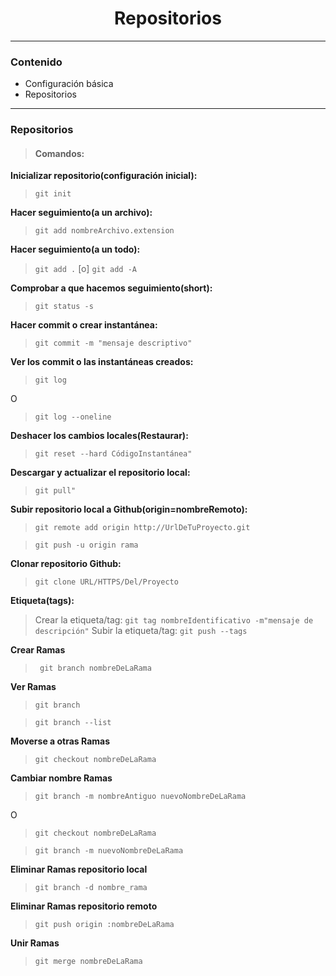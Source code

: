 <h1 align="center">Repositorios</h1>
<hr>

### Contenido

- Configuración básica
- Repositorios

---

### Repositorios

> #### Comandos:

**Inicializar repositorio(configuración inicial):**

> `git init`

**Hacer seguimiento(a un archivo):**

> `git add nombreArchivo.extension`

**Hacer seguimiento(a un todo):**

> `git add .` [o] `git add -A`

**Comprobar a que hacemos seguimiento(short):**

> `git status -s`

**Hacer commit o crear instantánea:**

> `git commit -m "mensaje descriptivo"`

**Ver los commit o las instantáneas creados:**

> `git log`

O

> `git log --oneline`

**Deshacer los cambios locales(Restaurar):**

> `git reset --hard CódigoInstantánea"`

**Descargar y actualizar el repositorio local:**

> `git pull"`

**Subir repositorio local a Github(origin=nombreRemoto):**

> `git remote add origin http://UrlDeTuProyecto.git`

> `git push -u origin rama`

**Clonar repositorio Github:**

> `git clone URL/HTTPS/Del/Proyecto`

**Etiqueta(tags):**

> Crear la etiqueta/tag: `git tag nombreIdentificativo -m"mensaje de descripción"`
> Subir la etiqueta/tag: `git push --tags`

**Crear Ramas**

> ` git branch nombreDeLaRama`

**Ver Ramas**

> `git branch`

> `git branch --list`

**Moverse a otras Ramas**

> `git checkout nombreDeLaRama`

**Cambiar nombre Ramas**

> `git branch -m nombreAntiguo nuevoNombreDeLaRama`

O

> `git checkout nombreDeLaRama`

> `git branch -m nuevoNombreDeLaRama`

**Eliminar Ramas repositorio local**

> `git branch -d nombre_rama`

**Eliminar Ramas repositorio remoto**

> `git push origin :nombreDeLaRama`

**Unir Ramas**

> `git merge nombreDeLaRama`
